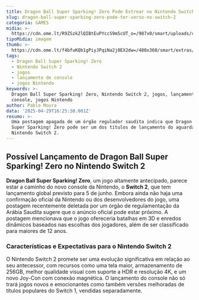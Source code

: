 ```yaml
---
title: Dragon Ball Super Sparking! Zero Pode Estrear no Nintendo Switch 2
slug: dragon-ball-super-sparking-zero-pode-ter-verso-no-switch-2
categoria: GAMES
midia: >-
  https://cdn.ome.lt/R9ZSzk2lQIBtEuPYccS9m5cUT_o=/987x0/smart/uploads/conteudo/fotos/OMELETE_CAPA_-_2025-04-29T125057.365.png
tipoMidia: imagem
thumb: >-
  https://cdn.ome.lt/f4bfuKQb1gPiyJPqiNa2j0EX2dw=/480x360/smart/extras/conteudos/omelete_THUMB_-_2025-04-29T125111.304.png
tags:
  - Dragon Ball Super Sparking! Zero
  - Nintendo Switch 2
  - jogos
  - lançamento de console
  - jogos Nintendo
keywords: >-
  Dragon Ball Super Sparking! Zero, Nintendo Switch 2, jogos, lançamento de
  console, jogos Nintendo
author: Pablo Moura
data: '2025-04-29T16:25:30.001Z'
resumo: >-
  Uma postagem apagada de um órgão regulador saudita indica que Dragon Ball
  Super Sparking! Zero pode ser um dos títulos de lançamento do aguardado
  Nintendo Switch 2.
---
```


## Possível Lançamento de Dragon Ball Super Sparking! Zero no Nintendo Switch 2

**Dragon Ball Super Sparking! Zero**, um jogo altamente antecipado, parece estar a caminho do novo console da Nintendo, o **Switch 2**, que tem lançamento global previsto para 5 de junho. Embora ainda não haja uma confirmação oficial da Nintendo ou dos desenvolvedores do jogo, uma postagem recentemente deletada por um órgão de regulamentação da Arábia Saudita sugere que o anúncio oficial pode estar próximo. A postagem mencionava que o jogo ofereceria batalhas em 3D e enredos dinâmicos baseados nas escolhas dos jogadores, além de ser classificado para maiores de 12 anos.

### Características e Expectativas para o Nintendo Switch 2

O Nintendo Switch 2 promete ser uma evolução significativa em relação ao seu antecessor, com recursos como uma tela maior, armazenamento de 256GB, melhor qualidade visual com suporte a HDR e resolução 4K, e um novo Joy-Con com conexão magnética. O lançamento do console não só trará jogos novos e emocionantes como também versões melhoradas de títulos populares do Switch 1, vendidas separadamente.
